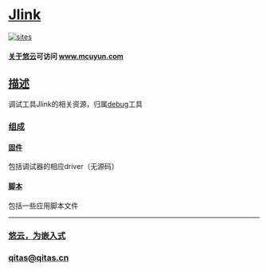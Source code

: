 ﻿# [Jlink](https://github.com/mcuyun/Jlink) 

[![sites](mcuyun/mcuyun.png)](http://www.mcuyun.com)

#### [关于悠云](https://github.com/mcuyun)可访问 www.mcuyun.com

## [描述](https://github.com/qitas/Jlink/wiki) 

调试工具Jlink的相关资源，归属[debug](https://github.com/mcuyun/debug)工具

### [组成](mcuyun/)

#### [固件](driver/) 

包括调试器的相应driver（无源码）

#### [脚本](bash/) 

包括一些应用脚本文件

---

###  [悠云，为嵌入式](http://www.mcuyun.com)   
###  qitas@qitas.cn


